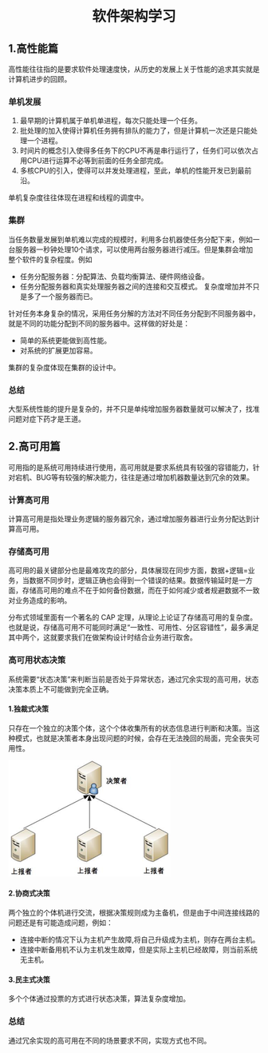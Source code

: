 # <center>软件架构学习</center>

## 1.高性能篇
  高性能往往指的是要求软件处理速度快，从历史的发展上关于性能的追求其实就是计算机进步的回顾。
### 单机发展
1. 最早期的计算机属于单机单进程，每次只能处理一个任务。
2. 批处理的加入使得计算机任务拥有排队的能力了，但是计算机一次还是只能处理一个进程。
3. 时间片的概念引入使得多任务下的CPU不再是串行运行了，任务们可以依次占用CPU进行运算不必等到前面的任务全部完成。
4. 多核CPU的引入，使得可以并发处理进程，至此，单机的性能开发已到最前沿。

单机复杂度往往体现在进程和线程的调度中。

### 集群
当任务数量发展到单机难以完成的规模时，利用多台机器使任务分配下来，例如一台服务器一秒钟处理10个请求，可以使用两台服务器进行减压。但是集群会增加整个软件的复杂程度。例如
- 任务分配服务器：分配算法、负载均衡算法、硬件网络设备。
- 任务分配服务器和真实处理服务器之间的连接和交互模式。
复杂度增加并不只是多了一个服务器而已。

针对任务本身复杂的情况，采用任务分解的方法对不同任务分配到不同服务器中，就是不同的功能分配到不同的服务器中。这样做的好处是：
- 简单的系统更能做到高性能。
- 对系统的扩展更加容易。

集群的复杂度体现在集群的设计中。

### 总结
大型系统性能的提升是复杂的，并不只是单纯增加服务器数量就可以解决了，找准问题对症下药才是王道。


## 2.高可用篇
可用指的是系统可用持续进行使用，高可用就是要求系统具有较强的容错能力，针对宕机、BUG等有较强的解决能力，往往是通过增加机器数量达到冗余的效果。
### 计算高可用
计算高可用是指处理业务逻辑的服务器冗余，通过增加服务器进行业务分配达到计算高可用。

### 存储高可用
高可用的最关键部分也是最难攻克的部分，具体展现在同步方面，数据+逻辑=业务，当数据不同步时，逻辑正确也会得到一个错误的结果。数据传输延时是一方面，存储高可用的难点不在于如何备份数据，而在于如何减少或者规避数据不一致对业务造成的影响。

分布式领域里面有一个著名的 CAP 定理，从理论上论证了存储高可用的复杂度。也就是说，存储高可用不可能同时满足“一致性、可用性、分区容错性”，最多满足其中两个，这就要求我们在做架构设计时结合业务进行取舍。

### 高可用状态决策
系统需要“状态决策”来判断当前是否处于异常状态，通过冗余实现的高可用，状态决策本质上不可能做到完全正确。

#### 1.独裁式决策
只存在一个独立的决策个体，这个个体收集所有的状态信息进行判断和决策。当这种模式，也就是决策者本身出现问题的时候，会存在无法挽回的局面，完全丧失可用性。

![](img/独裁者模式.png)

#### 2.协商式决策
两个独立的个体机进行交流，根据决策规则成为主备机，但是由于中间连接线路的问题还是有可能造成问题，例如：
- 连接中断的情况下认为主机产生故障,将自己升级成为主机，则存在两台主机。
- 连接中断备用机不认为主机发生故障，但是实际上主机已经故障，则当前系统无主机。

#### 3.民主式决策
多个个体通过投票的方式进行状态决策，算法复杂度增加。

### 总结
通过冗余实现的高可用在不同的场景要求不同，实现方式也不同。
